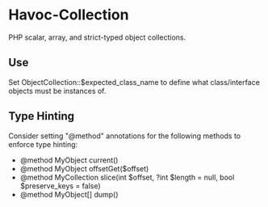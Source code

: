 # Havoc-Collection
PHP scalar, array, and strict-typed object collections.

## Use
Set ObjectCollection::$expected_class_name to define what class/interface objects must be instances of.

## Type Hinting
Consider setting "@method" annotations for the following methods to enforce type hinting:
 - @method MyObject current()
 - @method MyObject offsetGet($offset)
 - @method MyCollection slice(int $offset, ?int $length = null, bool $preserve_keys = false)
 - @method MyObject[] dump()
